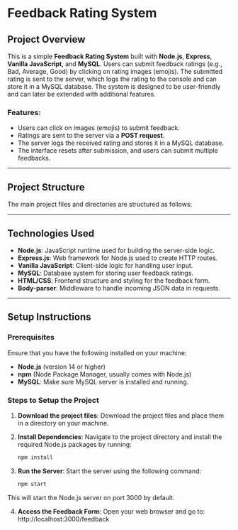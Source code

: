 # Feedback Rating System

## Project Overview

This is a simple **Feedback Rating System** built with **Node.js**, **Express**, **Vanilla JavaScript**, and **MySQL**. Users can submit feedback ratings (e.g., Bad, Average, Good) by clicking on rating images (emojis). The submitted rating is sent to the server, which logs the rating to the console and can store it in a MySQL database. The system is designed to be user-friendly and can later be extended with additional features.

### Features:
- Users can click on images (emojis) to submit feedback.
- Ratings are sent to the server via a **POST request**.
- The server logs the received rating and stores it in a MySQL database.
- The interface resets after submission, and users can submit multiple feedbacks.


---

## Project Structure

The main project files and directories are structured as follows:


---

## Technologies Used

- **Node.js**: JavaScript runtime used for building the server-side logic.
- **Express.js**: Web framework for Node.js used to create HTTP routes.
- **Vanilla JavaScript**: Client-side logic for handling user input.
- **MySQL**: Database system for storing user feedback ratings.
- **HTML/CSS**: Frontend structure and styling for the feedback form.
- **Body-parser**: Middleware to handle incoming JSON data in requests.

---

## Setup Instructions

### Prerequisites

Ensure that you have the following installed on your machine:
- **Node.js** (version 14 or higher)
- **npm** (Node Package Manager, usually comes with Node.js)
- **MySQL**: Make sure MySQL server is installed and running.

### Steps to Setup the Project

1. **Download the project files**:
   Download the project files and place them in a directory on your machine.

2. **Install Dependencies**:
   Navigate to the project directory and install the required Node.js packages by running:
   ```bash
   npm install

3. **Run the Server**: 
    Start the server using the following command:
    ```bash
    npm start

This will start the Node.js server on port 3000 by default.

4. **Access the Feedback Form**:
    Open your web browser and go to:
    http://localhost:3000/feedback
